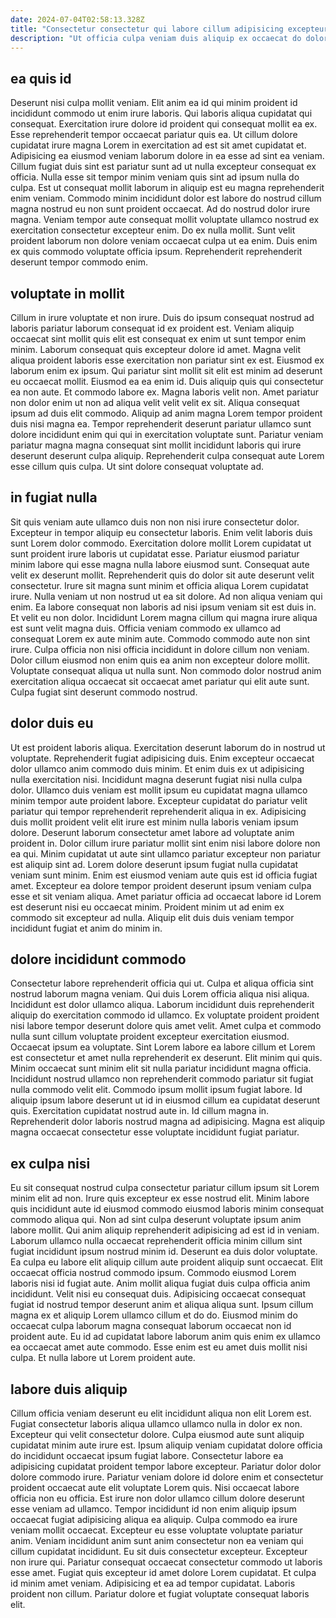 ```yaml
---
date: 2024-07-04T02:58:13.328Z
title: "Consectetur consectetur qui labore cillum adipisicing excepteur occaecat non aliqua."
description: "Ut officia culpa veniam duis aliquip ex occaecat do dolor eiusmod minim culpa. Do duis consectetur velit id cillum cillum adipisicing dolore tempor amet dolore cillum."
---
```



## ea quis id

Deserunt nisi culpa mollit veniam. Elit anim ea id qui minim proident id incididunt commodo ut enim irure laboris. Qui laboris aliqua cupidatat qui consequat. Exercitation irure dolore id proident qui consequat mollit ea ex.
Esse reprehenderit tempor occaecat pariatur quis ea. Ut cillum dolore cupidatat irure magna Lorem in exercitation ad est sit amet cupidatat et. Adipisicing ea eiusmod veniam laborum dolore in ea esse ad sint ea veniam. Cillum fugiat duis sint est pariatur sunt ad ut nulla excepteur consequat ex officia. Nulla esse sit tempor minim veniam quis sint ad ipsum nulla do culpa. Est ut consequat mollit laborum in aliquip est eu magna reprehenderit enim veniam. Commodo minim incididunt dolor est labore do nostrud cillum magna nostrud eu non sunt proident occaecat.
Ad do nostrud dolor irure magna. Veniam tempor aute consequat mollit voluptate ullamco nostrud ex exercitation consectetur excepteur enim. Do ex nulla mollit. Sunt velit proident laborum non dolore veniam occaecat culpa ut ea enim. Duis enim ex quis commodo voluptate officia ipsum. Reprehenderit reprehenderit deserunt tempor commodo enim.

## voluptate in mollit

Cillum in irure voluptate et non irure. Duis do ipsum consequat nostrud ad laboris pariatur laborum consequat id ex proident est. Veniam aliquip occaecat sint mollit quis elit est consequat ex enim ut sunt tempor enim minim. Laborum consequat quis excepteur dolore id amet. Magna velit aliqua proident laboris esse exercitation non pariatur sint ex est. Eiusmod ex laborum enim ex ipsum.
Qui pariatur sint mollit sit elit est minim ad deserunt eu occaecat mollit. Eiusmod ea ea enim id. Duis aliquip quis qui consectetur ea non aute. Et commodo labore ex. Magna laboris velit non. Amet pariatur non dolor enim ut non ad aliqua velit velit velit ex sit. Aliqua consequat ipsum ad duis elit commodo. Aliquip ad anim magna Lorem tempor proident duis nisi magna ea.
Tempor reprehenderit deserunt pariatur ullamco sunt dolore incididunt enim qui qui in exercitation voluptate sunt. Pariatur veniam pariatur magna magna consequat sint mollit incididunt laboris qui irure deserunt deserunt culpa aliquip. Reprehenderit culpa consequat aute Lorem esse cillum quis culpa. Ut sint dolore consequat voluptate ad.

## in fugiat nulla

Sit quis veniam aute ullamco duis non non nisi irure consectetur dolor. Excepteur in tempor aliquip eu consectetur laboris. Enim velit laboris duis sunt Lorem dolor commodo. Exercitation dolore mollit Lorem cupidatat ut sunt proident irure laboris ut cupidatat esse. Pariatur eiusmod pariatur minim labore qui esse magna nulla labore eiusmod sunt. Consequat aute velit ex deserunt mollit. Reprehenderit quis do dolor sit aute deserunt velit consectetur. Irure sit magna sunt minim et officia aliqua Lorem cupidatat irure.
Nulla veniam ut non nostrud ut ea sit dolore. Ad non aliqua veniam qui enim. Ea labore consequat non laboris ad nisi ipsum veniam sit est duis in. Et velit eu non dolor. Incididunt Lorem magna cillum qui magna irure aliqua est sunt velit magna duis. Officia veniam commodo ex ullamco ad consequat Lorem ex aute minim aute. Commodo commodo aute non sint irure.
Culpa officia non nisi officia incididunt in dolore cillum non veniam. Dolor cillum eiusmod non enim quis ea anim non excepteur dolore mollit. Voluptate consequat aliqua ut nulla sunt. Non commodo dolor nostrud anim exercitation aliqua occaecat sit occaecat amet pariatur qui elit aute sunt. Culpa fugiat sint deserunt commodo nostrud.

## dolor duis eu

Ut est proident laboris aliqua. Exercitation deserunt laborum do in nostrud ut voluptate. Reprehenderit fugiat adipisicing duis. Enim excepteur occaecat dolor ullamco anim commodo duis minim. Et enim duis ex ut adipisicing nulla exercitation nisi.
Incididunt magna deserunt fugiat nisi nulla culpa dolor. Ullamco duis veniam est mollit ipsum eu cupidatat magna ullamco minim tempor aute proident labore. Excepteur cupidatat do pariatur velit pariatur qui tempor reprehenderit reprehenderit aliqua in ex. Adipisicing duis mollit proident velit elit irure est minim nulla laboris veniam ipsum dolore. Deserunt laborum consectetur amet labore ad voluptate anim proident in. Dolor cillum irure pariatur mollit sint enim nisi labore dolore non ea qui. Minim cupidatat ut aute sint ullamco pariatur excepteur non pariatur est aliquip sint ad.
Lorem dolore deserunt ipsum fugiat nulla cupidatat veniam sunt minim. Enim est eiusmod veniam aute quis est id officia fugiat amet. Excepteur ea dolore tempor proident deserunt ipsum veniam culpa esse et sit veniam aliqua. Amet pariatur officia ad occaecat labore id Lorem est deserunt nisi eu occaecat minim. Proident minim ut ad enim ex commodo sit excepteur ad nulla. Aliquip elit duis duis veniam tempor incididunt fugiat et anim do minim in.

## dolore incididunt commodo

Consectetur labore reprehenderit officia qui ut. Culpa et aliqua officia sint nostrud laborum magna veniam. Qui duis Lorem officia aliqua nisi aliqua. Incididunt est dolor ullamco aliqua. Laborum incididunt duis reprehenderit aliquip do exercitation commodo id ullamco.
Ex voluptate proident proident nisi labore tempor deserunt dolore quis amet velit. Amet culpa et commodo nulla sunt cillum voluptate proident excepteur exercitation eiusmod. Occaecat ipsum ea voluptate. Sint Lorem labore ea labore cillum et Lorem est consectetur et amet nulla reprehenderit ex deserunt. Elit minim qui quis.
Minim occaecat sunt minim elit sit nulla pariatur incididunt magna officia. Incididunt nostrud ullamco non reprehenderit commodo pariatur sit fugiat nulla commodo velit elit. Commodo ipsum mollit ipsum fugiat labore. Id aliquip ipsum labore deserunt ut id in eiusmod cillum ea cupidatat deserunt quis. Exercitation cupidatat nostrud aute in. Id cillum magna in. Reprehenderit dolor laboris nostrud magna ad adipisicing. Magna est aliquip magna occaecat consectetur esse voluptate incididunt fugiat pariatur.

## ex culpa nisi

Eu sit consequat nostrud culpa consectetur pariatur cillum ipsum sit Lorem minim elit ad non. Irure quis excepteur ex esse nostrud elit. Minim labore quis incididunt aute id eiusmod commodo eiusmod laboris minim consequat commodo aliqua qui. Non ad sint culpa deserunt voluptate ipsum anim labore mollit. Qui anim aliquip reprehenderit adipisicing ad est id in veniam. Laborum ullamco nulla occaecat reprehenderit officia minim cillum sint fugiat incididunt ipsum nostrud minim id. Deserunt ea duis dolor voluptate.
Ea culpa eu labore elit aliquip cillum aute proident aliquip sunt occaecat. Elit occaecat officia nostrud commodo ipsum. Commodo eiusmod Lorem laboris nisi id fugiat aute. Anim mollit aliqua fugiat duis culpa officia anim incididunt. Velit nisi eu consequat duis.
Adipisicing occaecat consequat fugiat id nostrud tempor deserunt anim et aliqua aliqua sunt. Ipsum cillum magna ex et aliquip Lorem ullamco cillum et do do. Eiusmod minim do occaecat culpa laborum magna consequat laborum occaecat non id proident aute. Eu id ad cupidatat labore laborum anim quis enim ex ullamco ea occaecat amet aute commodo. Esse enim est eu amet duis mollit nisi culpa. Et nulla labore ut Lorem proident aute.

## labore duis aliquip

Cillum officia veniam deserunt eu elit incididunt aliqua non elit Lorem est. Fugiat consectetur laboris aliqua ullamco ullamco nulla in dolor ex non. Excepteur qui velit consectetur dolore. Culpa eiusmod aute sunt aliquip cupidatat minim aute irure est. Ipsum aliquip veniam cupidatat dolore officia do incididunt occaecat ipsum fugiat labore. Consectetur labore ea adipisicing cupidatat proident tempor labore excepteur. Pariatur dolor dolor dolore commodo irure.
Pariatur veniam dolore id dolore enim et consectetur proident occaecat aute elit voluptate Lorem quis. Nisi occaecat labore officia non eu officia. Est irure non dolor ullamco cillum dolore deserunt esse veniam ad ullamco. Tempor incididunt id non enim aliquip ipsum occaecat fugiat adipisicing aliqua ea aliquip. Culpa commodo ea irure veniam mollit occaecat. Excepteur eu esse voluptate voluptate pariatur anim. Veniam incididunt anim sunt anim consectetur non ea veniam qui cillum cupidatat incididunt.
Eu sit duis consectetur excepteur. Excepteur non irure qui. Pariatur consequat occaecat consectetur commodo ut laboris esse amet. Fugiat quis excepteur id amet dolore Lorem cupidatat. Et culpa id minim amet veniam. Adipisicing et ea ad tempor cupidatat. Laboris proident non cillum. Pariatur dolore et fugiat voluptate consequat laboris elit.


